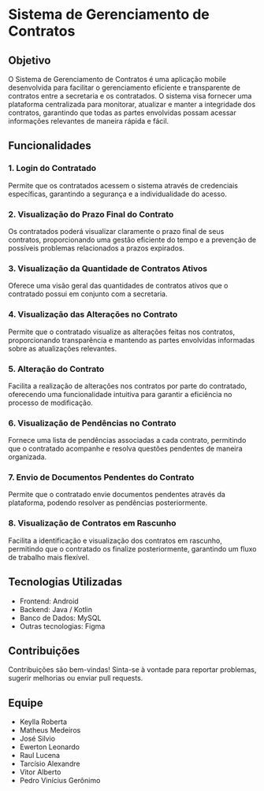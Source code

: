 # Sistema de Gerenciamento de Contratos

## Objetivo

O Sistema de Gerenciamento de Contratos é uma aplicação mobile desenvolvida para facilitar o gerenciamento eficiente e transparente de contratos entre a secretaria e os contratados. O sistema visa fornecer uma plataforma centralizada para monitorar, atualizar e manter a integridade dos contratos, garantindo que todas as partes envolvidas possam acessar informações relevantes de maneira rápida e fácil.

## Funcionalidades

### 1. Login do Contratado

Permite que os contratados acessem o sistema através de credenciais específicas, garantindo a segurança e a individualidade do acesso.

### 2. Visualização do Prazo Final do Contrato

Os contratados poderá visualizar claramente o prazo final de seus contratos, proporcionando uma gestão eficiente do tempo e a prevenção de possíveis problemas relacionados a prazos expirados.

### 3. Visualização da Quantidade de Contratos Ativos

Oferece uma visão geral das quantidades de contratos ativos que o contratado possui em conjunto com a secretaria.

### 4. Visualização das Alterações no Contrato

Permite que o contratado visualize as alterações feitas nos contratos, proporcionando transparência e mantendo as partes envolvidas informadas sobre as atualizações relevantes.

### 5. Alteração do Contrato

Facilita a realização de alterações nos contratos por parte do contratado, oferecendo uma funcionalidade intuitiva para garantir a eficiência no processo de modificação.

### 6. Visualização de Pendências no Contrato

Fornece uma lista de pendências associadas a cada contrato, permitindo que o contratado acompanhe e resolva questões pendentes de maneira organizada.

### 7. Envio de Documentos Pendentes do Contrato

Permite que o contratado envie documentos pendentes através da plataforma, podendo resolver as pendências posteriormente.

### 8. Visualização de Contratos em Rascunho

Facilita a identificação e visualização dos contratos em rascunho, permitindo que o contratado os finalize posteriormente, garantindo um fluxo de trabalho mais flexível.

## Tecnologias Utilizadas

- Frontend: Android
- Backend: Java / Kotlin
- Banco de Dados: MySQL
- Outras tecnologias: Figma

## Contribuições

Contribuições são bem-vindas! Sinta-se à vontade para reportar problemas, sugerir melhorias ou enviar pull requests.

## Equipe

- Keylla Roberta
- Matheus Medeiros
- José Silvio
- Ewerton Leonardo
- Raul Lucena
- Tarcísio Alexandre
- Vitor Alberto 
- Pedro Vinícius Gerônimo


